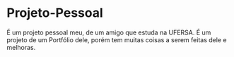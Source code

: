 # Projeto-Pessoal
É um projeto pessoal meu, de um amigo que estuda na UFERSA. É um projeto de um Portfólio dele, porém tem muitas coisas a serem feitas dele e melhoras.
